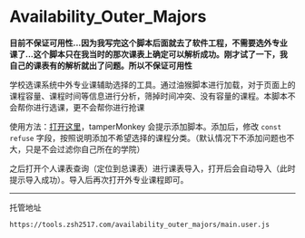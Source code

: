 # Availability_Outer_Majors

**目前不保证可用性...因为我写完这个脚本后面就去了软件工程，不需要选外专业课了...这个脚本只在我当时的那次课表上确定可以解析成功。刚才试了一下，我自己的课表有的解析就出了问题。所以不保证可用性**

学校选课系统中外专业课辅助选择的工具。通过油猴脚本进行加载，对于页面上的课程容量、课程时间等信息进行分析，筛掉时间冲突、没有容量的课程。本脚本不会帮你进行选课，更不会帮你进行抢课

使用方法：[打开这里](https://github.com/zsh2517/Availability_Outer_Majors/raw/master/main.user.js)，tamperMonkey 会提示添加脚本。添加后，修改 `const refuse` 字段，按照说明添加不希望选择的课程分类。（默认情况下不添加问题也不大，只是不会过滤你自己所在的学院）

之后打开个人课表查询（定位到总课表）进行课表导入，打开后会自动导入（此时提示导入成功）。导入后再次打开外专业课程即可。

---

托管地址

```
https://tools.zsh2517.com/availability_outer_majors/main.user.js
```
